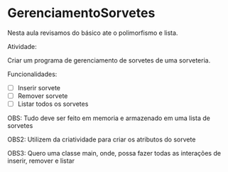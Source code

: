 # GerenciamentoSorvetes
Nesta aula revisamos do básico ate o polimorfismo e lista.

Atividade:

Criar um programa de gerenciamento de sorvetes de uma sorveteria.

Funcionalidades:
- [ ] Inserir sorvete
- [ ] Remover sorvete
- [ ] Listar todos os sorvetes

OBS: Tudo deve ser feito em memoria e armazenado em uma lista de sorvetes

OBS2: Utilizem da criatividade para criar os atributos do sorvete

OBS3: Quero uma classe main, onde, possa fazer todas as interações de inserir, remover e listar

